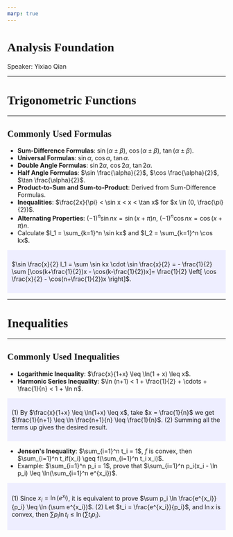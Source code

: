 ```yaml
---
marp: true
---
```

<style>
  section {
    font-family: 'LXGW Bright';
  }

  h1, h2, h3 {
    font-family: 'LXGW Bright';
  }
</style>
<style>
img[alt~="center"] {
  display: block;
  margin: 0 auto;
}
</style>
<style>
.note {
  background-color: #eef;
  padding: 10px;
  margin: 10px 0;
  text-align: left;
}
.trick {
  background-color: #fee;
  padding: 10px;
  margin: 10px 0;
  text-align: left;
}
</style>

# Analysis Foundation

Speaker: Yixiao Qian

---

# Trigonometric Functions

---

## Commonly Used Formulas

- **Sum-Difference Formulas**: $\sin (\alpha \pm \beta)$, $\cos(\alpha \pm \beta)$, $\tan (\alpha \pm \beta)$.
- **Universal Formulas**: $\sin \alpha$, $\cos \alpha$, $\tan \alpha$.
- **Double Angle Formulas**: $\sin 2\alpha$, $\cos 2\alpha$, $\tan 2\alpha$.
- **Half Angle Formulas**: $\sin \frac{\alpha}{2}$, $\cos \frac{\alpha}{2}$, $\tan \frac{\alpha}{2}$.
- **Product-to-Sum and Sum-to-Product**: Derived from Sum-Difference Formulas.
- **Inequalities**: $\frac{2x}{\pi} < \sin x < x < \tan x$ for $x \in (0, \frac{\pi}{2})$.
- **Alternating Properties**: $(-1)^n \sin nx = \sin (x+\pi)n$, $(-1)^n \cos nx = \cos (x + \pi)n$.
- Calculate $I_1 = \sum_{k=1}^n \sin kx$ and $I_2 = \sum_{k=1}^n \cos kx$.

<div class=note>

$\sin \frac{x}{2} I_1 = \sum \sin kx \cdot \sin \frac{x}{2} = - \frac{1}{2} \sum [\cos(k+\frac{1}{2})x - \cos(k-\frac{1}{2})x]= \frac{1}{2} \left[ \cos \frac{x}{2} - \cos(n+\frac{1}{2})x \right]$.

</div>

---

# Inequalities

---

## Commonly Used Inequalities

- **Logarithmic Inequality**: $\frac{x}{1+x} \leq \ln(1 + x) \leq x$.
- **Harmonic Series Inequality**: $\ln (n+1) < 1 + \frac{1}{2} + \cdots + \frac{1}{n} < 1 + \ln n$.

<div class=note>

(1) By $\frac{x}{1+x} \leq \ln(1+x) \leq x$, take $x = \frac{1}{n}$ we get $\frac{1}{n+1} \leq \ln \frac{n+1}{n} \leq \frac{1}{n}$.
(2) Summing all the terms up gives the desired result.

</div>

- **Jensen's Inequality**: $\sum_{i=1}^n t_i = 1$, $f$ is convex, then $\sum_{i=1}^n t_if(x_i) \geq f(\sum_{i=1}^n t_i x_i)$.
- Example: $\sum_{i=1}^n p_i = 1$, prove that $\sum_{i=1}^n p_i(x_i - \ln p_i) \leq \ln(\sum_{i=1}^n e^{x_i})$.

<div class=note>

(1) Since $x_i = \ln(e^{x_i})$, it is equivalent to prove $\sum p_i \ln \frac{e^{x_i}}{p_i} \leq \ln (\sum e^{x_i})$.
(2) Let $t_i = \frac{e^{x_i}}{p_i}$, and $\ln x$ is convex, then $\sum p_i \ln t_i \leq \ln (\sum t_ip_i)$.

</div>



